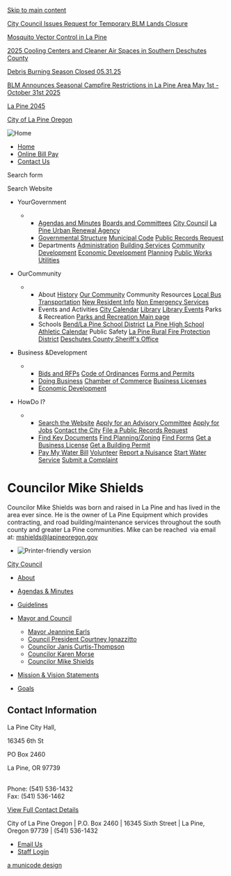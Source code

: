 [Skip to main content](https://www.lapineoregon.gov/citycouncil/page/councilor-mike-shields/)

[City Council Issues Request for Temporary BLM Lands Closure](https://www.lapineoregon.gov/citycouncil/page/city-council-issues-request-temporary-blm-lands-closure)

[Mosquito Vector Control in La Pine](https://www.lapineoregon.gov/community/page/mosquito-vector-control-la-pine)

[2025 Cooling Centers and Cleaner Air Spaces in Southern Deschutes County](https://www.lapineoregon.gov/community/page/2025-cooling-centers-and-cleaner-air-spaces-southern-deschutes-county)

[Debris Burning Season Closed 05.31.25](https://www.lapineoregon.gov/community/page/debris-burning-season-closed-053125)

[BLM Announces Seasonal Campfire Restrictions in La Pine Area May 1st - October 31st 2025](https://www.lapineoregon.gov/community/page/blm-announces-seasonal-campfire-restrictions-la-pine-area-may-1st-october-31st-2025)

[La Pine 2045](https://www.lapineoregon.gov/cd/page/la-pine-2045)

[City of La Pine Oregon](https://www.lapineoregon.gov "Home")

![Home](https://www.lapineoregon.gov/sites/all/themes/aha_responsive2/logo.png)

- [Home](https://www.lapineoregon.gov)
- [Online Bill Pay](https://www.xpressbillpay.com)
- [Contact Us](https://www.lapineoregon.gov/contact)

Search form

Search Website

- YourGovernment
  
  - - [Agendas and Minutes](https://www.lapineoregon.gov/meetings) [Boards and Committees](https://www.lapineoregon.gov/administration/webform/advisory-committees) [City Council](https://www.lapineoregon.gov/citycouncil) [La Pine Urban Renewal Agency](https://www.lapineoregon.gov/urbanrenewal)
    - [Governmental Structure](https://www.lapineoregon.gov/administration/page/governing-structure) [Municipal Code](https://www.lapineoregon.gov/ordinances) [Public Records Request](https://www.lapineoregon.gov/cd/webform/public-records-request-form)
    - Departments [Administration](https://www.lapineoregon.gov/administration) [Building Services](https://www.deschutes.org/cd) [Community Development](https://www.lapineoregon.gov/cd) [Economic Development](https://www.lapineoregon.gov/ed) [Planning](https://www.lapineoregon.gov/pc) [Public Works](https://www.lapineoregon.gov/publicworks) [Utilities](https://www.lapineoregon.gov/publicworks/page/utility-services)
- OurCommunity
  
  - - About [History](https://www.lapineoregon.gov/community/page/about-la-pine) [Our Community](https://www.lapineoregon.gov/community) Community Resources [Local Bus Transportation](https://cascadeseasttransit.com) [New Resident Info](https://www.lapineoregon.gov/community/page/information-new-residents) [Non Emergency Services](https://sheriff.deschutes.org/contact-sheriff)
    - Events and Activities [City Calendar](https://www.lapineoregon.gov/calendar) [Library](https://www.deschuteslibrary.org/lapine) [Library Events](https://www.deschuteslibrary.org/lapine) Parks &amp; Recreation [Parks and Recreation Main page](https://www.lapineoregon.gov/community/page/parks-and-recreation)
    - Schools [Bend/La Pine School District](https://www.bend.k12.or.us/district) [La Pine High School Athletic Calendar](https://www.osaa.org/schools/47) Public Safety [La Pine Rural Fire Protection District](https://www.lapinefire.org) [Deschutes County Sheriff's Office](https://sheriff.deschutes.org/contact-sheriff)
- Business &amp;Development
  
  - - [Bids and RFPs](https://www.lapineoregon.gov/rfps) [Code of Ordinances](https://www.lapineoregon.gov/ordinances) [Forms and Permits](https://www.lapineoregon.gov/forms)
    - [Doing Business](https://www.lapineoregon.gov/business) [Chamber of Commerce](https://www.lapine.org) [Business Licenses](https://www.lapineoregon.gov/business/page/business-license-program-0)
    - [Economic Development](https://www.lapineoregon.gov/ed)
- HowDo I?
  
  - - [Search the Website](https://www.lapineoregon.gov/search) [Apply for an Advisory Committee](https://www.lapineoregon.gov/administration/webform/advisory-committees) [Apply for Jobs](https://www.lapineoregon.gov/jobs) [Contact the City](https://www.lapineoregon.gov/contact) [File a Public Records Request](https://www.lapineoregon.gov/cd/webform/public-records-request-form)
    - [Find Key Documents](https://www.lapineoregon.gov/documents) [Find Planning/Zoning](https://www.lapineoregon.gov/cd) [Find Forms](https://www.lapineoregon.gov/forms) [Get a Business License](https://www.lapineoregon.gov/business/page/business-license-program-0) [Get a Building Permit](https://www.deschutes.org/cd)
    - [Pay My Water Bill](https://www.xpressbillpay.com) [Volunteer](https://www.lapineoregon.gov/administration/webform/advisory-committees) [Report a Nuisance](https://www.lapineoregon.gov/business/webform/code-enforcement-complaint-form) [Start Water Service](https://www.lapineoregon.gov/publicworks/page/starting-utility-services) [Submit a Complaint](https://www.lapineoregon.gov/administration/webform/city-la-pine-complaint-form)

# Councilor Mike Shields

Councilor Mike Shields was born and raised in La Pine and has lived in the area ever since. He is the owner of La Pine Equipment which provides contracting, and road building/maintenance services throughout the south county and greater La Pine communities. Mike can be reached  via email at: [mshields@lapineoregon.gov](mailto:mshields@lapineoregon.gov)

- ![Printer-friendly version](https://www.lapineoregon.gov/sites/all/modules/print/icons/print_icon.png "Printer-friendly version")

[City Council](https://www.lapineoregon.gov/citycouncil)

- [About](https://www.lapineoregon.gov/citycouncil/page/about-city-council)
- [Agendas &amp; Minutes](https://www.lapineoregon.gov/citycouncil/page/agendas-minutes)
- [Guidelines](https://www.lapineoregon.gov/citycouncil/page/city-council-guidelines-decision-making)
- [Mayor and Council](https://www.lapineoregon.gov/citycouncil/page/mayor-and-council)
  
  - [Mayor Jeannine Earls](https://www.lapineoregon.gov/citycouncil/page/mayor-jeannine-earls)
  - [Council President Courtney Ignazzitto](https://www.lapineoregon.gov/citycouncil/page/council-president-courtney-ignazzitto)
  - [Councilor Janis Curtis-Thompson](https://www.lapineoregon.gov/citycouncil/page/janis-curtis-thompson)
  - [Councilor Karen Morse](https://www.lapineoregon.gov/citycouncil/page/councilor-karen-morse)
  - [Councilor Mike Shields](https://www.lapineoregon.gov/citycouncil/page/councilor-mike-shields)
- [Mission &amp; Vision Statements](https://www.lapineoregon.gov/citycouncil/page/city-council-mission-vision-statements)
- [Goals](https://www.lapineoregon.gov/citycouncil/page/goals "Goals")

## Contact Information

La Pine City Hall, 

16345 6th St

PO Box 2460

La Pine, OR 97739                                                                                                                                                 

Phone: (541) 536-1432  
Fax: (541) 536-1462

[View Full Contact Details](https://www.lapineoregon.gov/citycouncil/custom-contact-page/city-council-contact-information)

City of La Pine Oregon | P.O. Box 2460 | 16345 Sixth Street | La Pine, Oregon 97739 | (541) 536-1432

- [Email Us](https://www.lapineoregon.gov/contact)
- [Staff Login](https://www.lapineoregon.gov/user/login?current=node%2F75)

[a municode design](https://www.ahaconsulting.com)